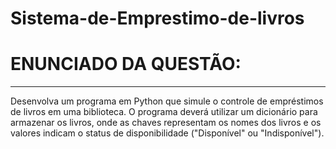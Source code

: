 # Sistema-de-Emprestimo-de-livros
# ENUNCIADO DA QUESTÃO: 
------------------------

Desenvolva um programa em Python que simule o controle de empréstimos de livros em  uma biblioteca. O programa deverá utilizar um dicionário para armazenar os livros, onde  as chaves representam os nomes dos livros e os valores indicam o status de  disponibilidade ("Disponível" ou "Indisponível").                        
